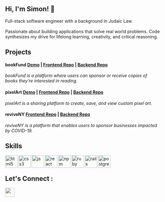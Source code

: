 
##  Hi, I'm Simon! 👋 

Full-stack software engineer with a background in Judaic Law. <br> <br>
 Passionate about building applications that solve real world problems. Code synthesizes my drive for lifelong learning, creativity, and critical reasoning.


## Projects

####  bookFund [Demo](https://bookfund.netlify.app/) | [Frontend Repo](https://github.com/escohen115/frontend-bookfund) | [Backend Repo](https://github.com/escohen115/backend-bookfund) 
<i> bookFund is a platform where users can sponsor or receive copies of books they’re interested in reading. </i>

#### pixelArt [Demo](https://pixelartflatiron.netlify.app) | [Frontend Repo](https://github.com/escohen115/pixel-art) | [Backend Repo](https://github.com/escohen115/backend-pixel-art) 
<i> pixelArt is a sharing platform to create, save, and view custom pixel art. </i>

#### reviveNY [Frontend Repo](https://github.com/escohen115/revive-NY-frontend) | [Backend Repo](https://github.com/escohen115/revive_NY_backend) 
<i> reviveNY is a platform that enables users to sponsor businesses impacted by COVID-19. </i>

## Skills 

<img src="https://icongr.am/devicon/html5-original.svg?size=128&color=currentColor" alt="html5" align="left" width="40" height="40"/>
<img src="https://icongr.am/devicon/css3-original.svg?size=128&color=currentColor" alt="css3" align="left" width="40" height="40"/>
<img src="https://icongr.am/devicon/javascript-original.svg?size=128&color=currentColor" alt="js" align="left" width="40" height="40"/>
<img src="https://icongr.am/devicon/react-original.svg?size=128&color=currentColor" alt="react" align="left" width="40" height="40"/>
<img src="https://icongr.am/devicon/npm-original-wordmark.svg?size=128&color=currentColor" alt="npm" align="left" width="40" height="40"/>
<img src="https://icongr.am/devicon/ruby-original.svg?size=128&color=currentColor" alt="ruby" align="left" width="40" height="40"/>
<img src="https://icongr.am/devicon/rails-original-wordmark.svg?size=128&color=4b3672" alt="rails" align="left" width="40" height="40"/>
<img src="https://icongr.am/devicon/postgresql-original.svg?size=128&color=currentColor" alt="postgres" align="left" width="40" height="40"/>

<br> <br>

## Let's Connect :
<a href="https://www.linkedin.com/in/simon-cohen-575413102/" target="blank"><img align="left" src="https://icongr.am/devicon/linkedin-original.svg?size=128&color=currentColor" height="30" width="30" /></a>
<!--

